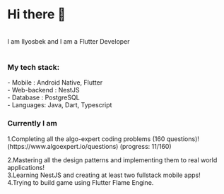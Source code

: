 
<h1>Hi there 👋</h1> </br>
I am Ilyosbek and I am a Flutter Developer</br></br>

<h3>My tech stack:</h3>
- Mobile : Android Native, Flutter</br>
- Web-backend : NestJS</br>
- Database : PostgreSQL</br>
- Languages: Java, Dart, Typescript


<h3>Currently I am </h3>
1.Completing all the algo-expert coding problems (160 questions)! (https://www.algoexpert.io/questions) (progress: 11/160) </br>

2.Mastering all the design patterns and implementing them to real world applications!</br>
3.Learning NestJS and creating at least two fullstack mobile apps!</br>
4.Trying to build game using Flutter Flame Engine.





